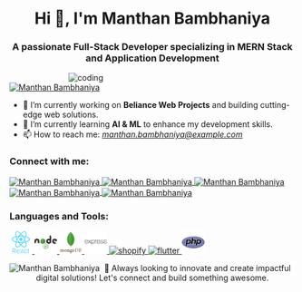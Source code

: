 <h1 align="center">Hi 👋, I'm Manthan Bambhaniya</h1>
<h3 align="center">A passionate Full-Stack Developer specializing in MERN Stack and Application Development</h3>

<img align="right" alt="coding" width="400" src="https://miro.medium.com/v2/resize:fit:679/1*yw0TnheAGN-LPneDaTlaxw.gif">

<p align="left"> 
  <a href="https://twitter.com/manthan_bambhaniya" target="blank">
    <img src="https://img.shields.io/twitter/follow/manthan_bambhaniya?logo=twitter&style=for-the-badge" alt="Manthan Bambhaniya" />
  </a>
</p>

- 🔭 I’m currently working on **Beliance Web Projects** and building cutting-edge web solutions.
- 🌱 I’m currently learning **AI & ML** to enhance my development skills.
- 📫 How to reach me: *manthan.bambhaniya@example.com*

<h3 align="left">Connect with me:</h3>
<p align="left">
  <a href="https://twitter.com/manthan_bambhaniya" target="_blank">
    <img align="center" src="https://raw.githubusercontent.com/rahuldkjain/github-profile-readme-generator/master/src/images/icons/Social/twitter.svg" alt="Manthan Bambhaniya" height="30" width="40" />
  </a>
  <a href="https://linkedin.com/in/manthan-bambhaniya" target="blank">
    <img align="center" src="https://raw.githubusercontent.com/rahuldkjain/github-profile-readme-generator/master/src/images/icons/Social/linked-in-alt.svg" alt="Manthan Bambhaniya" height="30" width="40" />
  </a>
  <a href="https://fb.com/manthan.bambhaniya" target="blank">
    <img align="center" src="https://raw.githubusercontent.com/rahuldkjain/github-profile-readme-generator/master/src/images/icons/Social/facebook.svg" alt="Manthan Bambhaniya" height="30" width="40" />
  </a>
  <a href="https://instagram.com/manthan.bambhaniya" target="blank">
    <img align="center" src="https://raw.githubusercontent.com/rahuldkjain/github-profile-readme-generator/master/src/images/icons/Social/instagram.svg" alt="Manthan Bambhaniya" height="30" width="40" />
  </a>
  <a href="https://dribbble.com/manthan_bambhaniya" target="_blank">
    <img align="center" src="https://raw.githubusercontent.com/rahuldkjain/github-profile-readme-generator/master/src/images/icons/Social/dribbble.svg" alt="Manthan Bambhaniya" height="30" width="40" />
  </a>
</p>

<h3 align="left">Languages and Tools:</h3>
<p align="left"> 
  <a href="https://reactjs.org/" target="_blank" rel="noreferrer"> 
    <img src="https://raw.githubusercontent.com/devicons/devicon/master/icons/react/react-original-wordmark.svg" alt="react" width="40" height="40"/> 
  </a>
  <a href="https://nodejs.org" target="_blank" rel="noreferrer"> 
    <img src="https://raw.githubusercontent.com/devicons/devicon/master/icons/nodejs/nodejs-original-wordmark.svg" alt="nodejs" width="40" height="40"/> 
  </a>
  <a href="https://www.mongodb.com/" target="_blank" rel="noreferrer"> 
    <img src="https://raw.githubusercontent.com/devicons/devicon/master/icons/mongodb/mongodb-original-wordmark.svg" alt="mongodb" width="40" height="40"/> 
  </a>
  <a href="https://expressjs.com" target="_blank" rel="noreferrer"> 
    <img src="https://raw.githubusercontent.com/devicons/devicon/master/icons/express/express-original-wordmark.svg" alt="express" width="40" height="40"/> 
  </a>
  <a href="https://www.shopify.com/" target="_blank" rel="noreferrer"> 
    <img src="https://cdn.worldvectorlogo.com/logos/shopify.svg" alt="shopify" width="40" height="40"/> 
  </a>
  <a href="https://flutter.dev/" target="_blank" rel="noreferrer"> 
    <img src="https://www.vectorlogo.zone/logos/flutterio/flutterio-icon.svg" alt="flutter" width="40" height="40"/> 
  </a>
  <a href="https://www.php.net/" target="_blank" rel="noreferrer"> 
    <img src="https://raw.githubusercontent.com/devicons/devicon/master/icons/php/php-original.svg" alt="php" width="40" height="40"/> 
  </a>
</p>

<p>
  <img align="left" src="https://github-readme-stats.vercel.app/api/top-langs?username=manthanbambhaniya&show_icons=true&locale=en&layout=compact" alt="Manthan Bambhaniya" />
</p>

<p align="center">
  🚀 Always looking to innovate and create impactful digital solutions! Let's connect and build something awesome.
</p>
